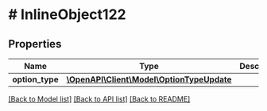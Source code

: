 # # InlineObject122

## Properties

Name | Type | Description | Notes
------------ | ------------- | ------------- | -------------
**option_type** | [**\OpenAPI\Client\Model\OptionTypeUpdate**](OptionTypeUpdate.md) |  | [optional]

[[Back to Model list]](../../README.md#models) [[Back to API list]](../../README.md#endpoints) [[Back to README]](../../README.md)

